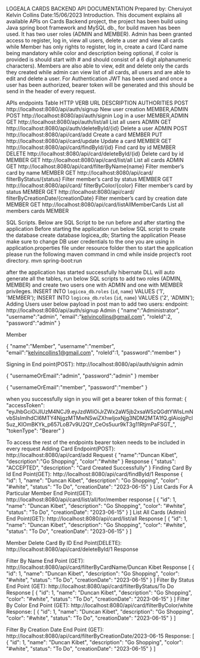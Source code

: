 LOGEALA CARDS BACKEND 
API DOCUMENTATION
Prepared by: Cheruiyot Kelvin Collins
Date:15/06/2023
Introduction.
This document explains all available APIs on Cards Backend project, the project has been build using Java spring boot framework and MySQL db., for build maven has been used. It has two user roles (ADMIN and MEMBER). Admin has been granted access to register, log in, view all users, delete a user and view all cards while Member has only rights to register, log in, create a card (Card name being mandatory while color and description being optional, if color is provided is should start with # and should consist of a 6 digit alphanumeric characters).
Members are also able to view, edit and delete only the cards they created while admin can view list of all cards, all users and are able to edit and delete a user.
For Authentication JWT has been used and once a user has been authorized, bearer token will be generated and this should be send in the header of every request.

APIs endpoints Table
HTTP VERB	URL	DESCRIPTION	AUTHORITIES
POST	http://localhost:8080/api/auth/signup	New user creation	MEMBER,ADMIN
POST	http://localhost:8080/api/auth/signin	Log in a user	MEMBER,ADMIN
GET	http://localhost:8080/api/auth/list/all	List all users	ADMIN
GET	http://localhost:8080/api/auth/deleteById/{id}	Delete a user	ADMIN
POST	http://localhost:8080/api/card/add	Create a card	MEMBER
PUT	http://localhost:8080/api/card/update	Update a card	MEMBER
GET	http://localhost:8080/api/card/findById/{id}	Find card by id	MEMBER
DELETE	http://localhost:8080/api/card/deleteById/{id}	Delete card by id	MEMBER
GET	http://localhost:8080/api/card/list/all	List all cards	ADMIN
GET	http://localhost:8080/api/card/filterByName{name}	Filter member’s card by name	MEMBER
GET	http://localhost:8080/api/card/ filterByStatus/{status}	Filter member’s card by status	MEMBER
GET	http://localhost:8080/api/card/ filterByColor/{color}	Filter member’s card by status	MEMBER
GET	http://localhost:8080/api/card/ filterByCreationDate/{creationDate}	Filter member’s card by creation date	MEMBER
GET	http://localhost:8080/api/card/listAllMemberCards	List all members cards	MEMBER

SQL Scripts.
Below are SQL Script to be run before and after starting the application
Before starting the application run below SQL script to create the database
create database logicea_db;
Starting the application
Please make sure to change DB user credentials to the one you are using in application.properties file under resource folder then to start the application please run the following maven command in cmd while inside project’s root directory.
mvn spring-boot:run

after the application has started successfully hibernate DLL will auto generate all the tables, run below SQL scripts to add two roles (ADMIN, MEMBER) and create two users one with ADMIN and one with MEMBER privileges.
INSERT INTO `logicea_db`.`roles` (`id`, `name`) VALUES ('1', 'MEMBER');
INSERT INTO `logicea_db`.`roles` (`id`, `name`) VALUES ('2', 'ADMIN');
Adding Users
user below payload in post man to add two users:
endpoint: http://localhost:8080/api/auth/signup
Admin
{
"name":"Administrator",
"username":"admin",
"email":"kelvincollins@gmail.com",
"roleId":2,
"password":"admin"
}

Member

{
"name":"Member",
"username":"member",
"email":"kelvincollins1@gmail.com",
"roleId":1,
"password":"member"
}

Signing  in
End point(POST): http://localhost:8080/api/auth/signin
admin

 {
    "usernameOrEmail":"admin",
    "password":"admin"
}
member

 {
    "usernameOrEmail":"member",
    "password":"member"
}

when you successfully sign in you will get a bearer token of this format:
{
    "accessToken": "eyJhbGciOiJIUzM4NCJ9.eyJzdWIiOiJrZWx2aW5jb2xsaW5zQGdtYWlsLmNvbSIsImlhdCI6MTY4NjgzMTMwNSwiZXhwIjoxNjg3NDM2MTA1fQ.glAiojgPcl5uz_KIOmBKYk_p657LoB7v9U2QY_CeOs5uur9kT3g11RtjmPaFSGT_",
    "tokenType": "Bearer"
}

To access the rest of the endpoints  bearer token needs to be included in every request
Adding Card
Endpoint(POST): http://localhost:8080/api/card/add
Request
{
"name":"Duncan Kibet",
"description":"Go Shopping",
"color":"#white"
}
Response
{
    "status": "ACCEPTED",
    "description": "Card Created Successfully"
}
Finding Card By Id
End Point(GET): http://localhost:8080/api/card/findById/1
Response
{
    "id": 1,
    "name": "Duncan Kibet",
    "description": "Go Shopping",
    "color": "#white",
    "status": "To Do",
    "creationDate": "2023-06-15"
}
List Cards For A Particular Member
End Point(GET): http://localhost:8080/api/card/list/all/for/member
response
[
    {
        "id": 1,
        "name": "Duncan Kibet",
        "description": "Go Shopping",
        "color": "#white",
        "status": "To Do",
        "creationDate": "2023-06-15"
    }
]
List All Cards (Admin)
End Point(GET): http://localhost:8080/api/card/list/all
Response
[
    {
        "id": 1,
        "name": "Duncan Kibet",
        "description": "Go Shopping",
        "color": "#white",
        "status": "To Do",
        "creationDate": "2023-06-15"
    }
]

Member Delete Card By ID
End Point(DELETE): http://localhost:8080/api/card/deleteById/1
Response

Filter By Name
End Point (GET): http://localhost:8080/api/card/filterByCardName/Duncan Kibet
Response
[
    {
        "id": 1,
        "name": "Duncan Kibet",
        "description": "Go Shopping",
        "color": "#white",
        "status": "To Do",
        "creationDate": "2023-06-15"
    }
]
Filter By Status
End Point (GET): http://localhost:8080/api/card/filterByStatus/To Do
Response
[
    {
        "id": 1,
        "name": "Duncan Kibet",
        "description": "Go Shopping",
        "color": "#white",
        "status": "To Do",
        "creationDate": "2023-06-15"
    }
]
Filter By Color
End Point (GET): http://localhost:8080/api/card/filterByColor/white
Response:
[
    {
        "id": 1,
        "name": "Duncan Kibet",
        "description": "Go Shopping",
        "color": "#white",
        "status": "To Do",
        "creationDate": "2023-06-15"
    }
]


Filter By Creation Date
End Point (GET):  http://localhost:8080/api/card/filterByCreationDate/2023-06-15
Response:
[
    {
        "id": 1,
        "name": "Duncan Kibet",
        "description": "Go Shopping",
        "color": "#white",
        "status": "To Do",
        "creationDate": "2023-06-15"
    }
]

